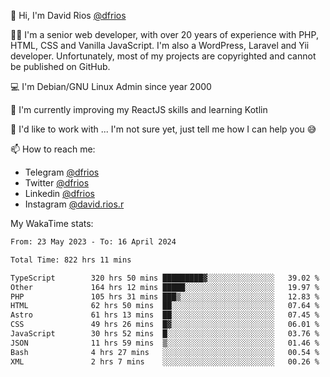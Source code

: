 👋 Hi, I'm David Rios [@dfrios](https://github.com/dfrios)

👨‍💻 I'm a senior web developer, with over 20 years of experience with PHP, HTML, CSS and Vanilla JavaScript. I'm also a WordPress, Laravel and Yii developer. Unfortunately, most of my projects are copyrighted and cannot be published on GitHub.

💻 I'm Debian/GNU Linux Admin since year 2000

🌱 I'm currently improving my ReactJS skills and learning Kotlin

💞️ I'd like to work with ... I'm not sure yet, just tell me how I can help you 😅


📫 How to reach me:
* Telegram [@dfrios](https://t.me/dfrios)
* Twitter [@dfrios](https://twitter.com/dfrios)
* Linkedin [@dfrios](https://linkedin.com/in/dfrios)
* Instagram [@david.rios.r](https://instagram.com/david.rios.r)



My WakaTime stats:
<!--START_SECTION:waka-->

```txt
From: 23 May 2023 - To: 16 April 2024

Total Time: 822 hrs 11 mins

TypeScript        320 hrs 50 mins █████████▓░░░░░░░░░░░░░░░   39.02 %
Other             164 hrs 12 mins █████░░░░░░░░░░░░░░░░░░░░   19.97 %
PHP               105 hrs 31 mins ███▒░░░░░░░░░░░░░░░░░░░░░   12.83 %
HTML              62 hrs 50 mins  ██░░░░░░░░░░░░░░░░░░░░░░░   07.64 %
Astro             61 hrs 13 mins  ██░░░░░░░░░░░░░░░░░░░░░░░   07.45 %
CSS               49 hrs 26 mins  █▓░░░░░░░░░░░░░░░░░░░░░░░   06.01 %
JavaScript        30 hrs 52 mins  █░░░░░░░░░░░░░░░░░░░░░░░░   03.76 %
JSON              11 hrs 59 mins  ▒░░░░░░░░░░░░░░░░░░░░░░░░   01.46 %
Bash              4 hrs 27 mins   ░░░░░░░░░░░░░░░░░░░░░░░░░   00.54 %
XML               2 hrs 7 mins    ░░░░░░░░░░░░░░░░░░░░░░░░░   00.26 %
```

<!--END_SECTION:waka-->
